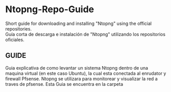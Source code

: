 # Ntopng-Repo-Guide
Short guide for downloading and installing "Ntopng" using the official repositories.</br>
Guía corta de descarga e instalación de "Ntopng" utilizando los repositorios oficiales.
</br>
## GUIDE
Guia explicativa de como levantar un sistema Ntopng dentro de una maquina virtual (en este caso Ubuntu), la cual esta conectada al enrudator y firewall Pfsense. Ntopng se utilizara para monitorear y visualizar la red a traves de pfsense. Esta Guia se encuentra en la carpeta []()
